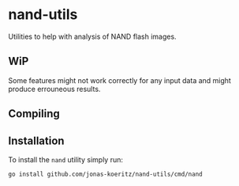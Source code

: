 # nand-utils

Utilities to help with analysis of NAND flash images.

## WiP

Some features might not work correctly for any input data and might produce errouneous results.

## Compiling

## Installation

To install the `nand` utility simply run:

```
go install github.com/jonas-koeritz/nand-utils/cmd/nand
```
